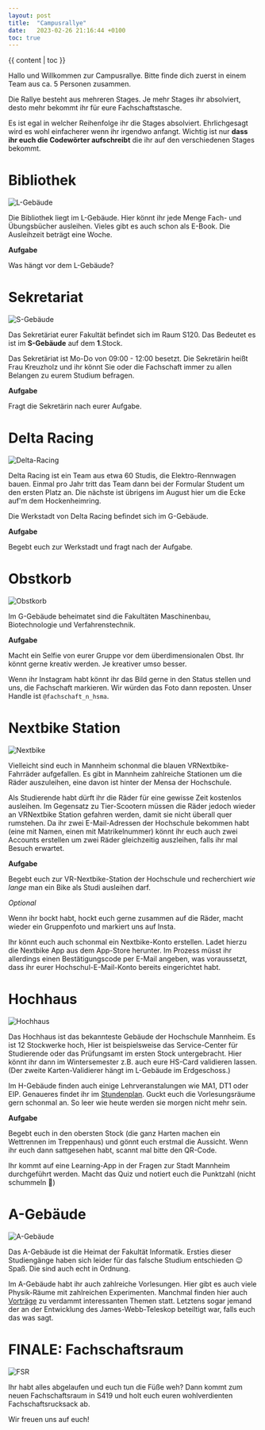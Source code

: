 ```yaml
---
layout: post
title:  "Campusrallye"
date:   2023-02-26 21:16:44 +0100
toc: true
---
```


{{ content | toc }}

Hallo und Willkommen zur Campusrallye.
Bitte finde dich zuerst in einem Team aus ca. 5 Personen zusammen.

Die Rallye besteht aus mehreren Stages.
Je mehr Stages ihr absolviert, desto mehr bekommt ihr für eure Fachschaftstasche.

Es ist egal in welcher Reihenfolge ihr die Stages absolviert.
Ehrlichgesagt wird es wohl einfacherer wenn ihr irgendwo anfangt.
Wichtig ist nur **dass ihr euch die Codewörter aufschreibt** die ihr auf den verschiedenen Stages bekommt.

# Bibliothek

![L-Gebäude](https://upload.wikimedia.org/wikipedia/commons/thumb/c/c3/Mannheim_Hochschule_Geb%C3%A4ude11_20100917.jpg/440px-Mannheim_Hochschule_Geb%C3%A4ude11_20100917.jpg)

Die Bibliothek liegt im L-Gebäude.
Hier könnt ihr jede Menge Fach- und Übungsbücher ausleihen.
Vieles gibt es auch schon als E-Book.
Die Ausleihzeit beträgt eine Woche.

**Aufgabe**

Was hängt vor dem L-Gebäude?


# Sekretariat
![S-Gebäude](https://lh3.googleusercontent.com/p/AF1QipN76Elzk6DEop3n80PLId5dlE45a_GOL_YbP4C0=s680-w680-h510)

Das Sekretäriat eurer Fakultät befindet sich im Raum S120.
Das Bedeutet es ist im **S-Gebäude** auf dem **1**.Stock.

Das Sekretäriat ist Mo-Do von 09:00 - 12:00 besetzt.
Die Sekretärin heißt Frau Kreuzholz und ihr könnt Sie oder die Fachschaft immer zu allen Belangen zu eurem Studium befragen.

**Aufgabe**

Fragt die Sekretärin nach eurer Aufgabe.


# Delta Racing
![Delta-Racing](https://www.delta-racing.de/deltacar.606fe01cac5849d3.png)

Delta Racing ist ein Team aus etwa 60 Studis, die Elektro-Rennwagen bauen.
Einmal pro Jahr tritt das Team dann bei der Formular Student um den ersten Platz an.
Die nächste ist übrigens im August hier um die Ecke auf'm dem Hockenheimring.

Die Werkstadt von Delta Racing befindet sich im G-Gebäude.

**Aufgabe**

Begebt euch zur Werkstadt und fragt nach der Aufgabe.


# Obstkorb
![Obstkorb](https://www.english.hs-mannheim.de/fileadmin/user_upload/hauptseite/Bilder/campusrundgang/06_gebaeudeg.jpg)

Im G-Gebäude beheimatet sind die Fakultäten Maschinenbau, Biotechnologie und Verfahrenstechnik.


**Aufgabe**

Macht ein Selfie von eurer Gruppe vor dem überdimensionalen Obst.
Ihr könnt gerne kreativ werden.
Je kreativer umso besser.

Wenn ihr Instagram habt könnt ihr das Bild gerne in den Status stellen und uns, die Fachschaft markieren.
Wir würden das Foto dann reposten.
Unser Handle ist `@fachschaft_n_hsma`.


# Nextbike Station
![Nextbike](https://www.rheinpfalz.de/cms_media/module_img/4638/2319149_3_articledetail_91-123560157.webp)

Vielleicht sind euch in Mannheim schonmal die blauen VRNextbike-Fahrräder aufgefallen.
Es gibt in Mannheim zahlreiche Stationen um die Räder auszuleihen, eine davon ist hinter der Mensa der Hochschule.

Als Studierende habt dürft ihr die Räder für eine gewisse Zeit kostenlos ausleihen.
Im Gegensatz zu Tier-Scootern müssen die Räder jedoch wieder an VRNextbike Station gefahren werden, damit sie nicht überall quer rumstehen.
Da ihr zwei E-Mail-Adressen der Hochschule bekommen habt (eine mit Namen, einen mit Matrikelnummer) könnt ihr euch auch zwei Accounts erstellen um zwei Räder gleichzeitig auszleihen, falls ihr mal Besuch erwartet.

**Aufgabe**

Begebt euch zur VR-Nextbike-Station der Hochschule und recherchiert *wie lange* man ein Bike als Studi ausleihen darf.

*Optional*

Wenn ihr bockt habt, hockt euch gerne zusammen auf die Räder, macht wieder ein Gruppenfoto und markiert uns auf Insta.

Ihr könnt euch auch schonmal ein Nextbike-Konto erstellen. Ladet hierzu die Nextbike App aus dem App-Store herunter. 
Im Prozess müsst ihr allerdings einen Bestätigungscode per E-Mail angeben, was voraussetzt, dass ihr eurer Hochschul-E-Mail-Konto bereits eingerichtet habt.

# Hochhaus
![Hochhaus](https://e7architekten.de/wp-content/uploads/2014/12/034_HSH_02-1024x640.jpg)

Das Hochhaus ist das bekannteste Gebäude der Hochschule Mannheim.
Es ist 12 Stockwerke hoch,
Hier ist beispielsweise das Service-Center für Studierende oder das Prüfungsamt im ersten Stock untergebracht.
Hier könnt ihr dann im Wintersemester z.B. auch eure HS-Card validieren lassen.
(Der zweite Karten-Validierer hängt im L-Gebäude im Erdgeschoss.)

Im H-Gebäude finden auch einige Lehrveranstalungen wie MA1, DT1 oder EIP.
Genaueres findet ihr im [Stundenplan](https://sp.inftech.hs-mannheim.de/ba/sem/1).
Guckt euch die Vorlesungsräume gern schonmal an.
So leer wie heute werden sie morgen nicht mehr sein.

**Aufgabe**

Begebt euch in den obersten Stock (die ganz Harten machen ein Wettrennen im Treppenhaus) und gönnt euch erstmal die Aussicht.
Wenn ihr euch dann sattgesehen habt, scannt mal bitte den QR-Code.

Ihr kommt auf eine Learning-App in der Fragen zur Stadt Mannheim durchgeführt werden.
Macht das Quiz und notiert euch die Punktzahl (nicht schummeln 🧐)

# A-Gebäude
![A-Gebäude]()

Das A-Gebäude ist die Heimat der Fakultät Informatik.
Ersties dieser Studiengänge haben sich leider für das falsche Studium entschieden 😉
Spaß. Die sind auch echt in Ordnung.

Im A-Gebäude habt ihr auch zahlreiche Vorlesungen.
Hier gibt es auch viele Physik-Räume mit zahlreichen Experimenten.
Manchmal finden hier auch [Vorträge](https://www.hs-mannheim.de/die-hochschule/veranstaltungen/vortragsreihen/physikalisches-kolloquium.html) zu verdammt interessanten Themen statt.
Letztens sogar jemand der an der Entwicklung des James-Webb-Teleskop beteiltigt war, falls euch das was sagt.

# FINALE: Fachschaftsraum

![FSR]()

Ihr habt alles abgelaufen und euch tun die Füße weh?
Dann kommt zum neuen Fachschaftsraum in S419 und holt euch euren wohlverdienten Fachschaftsrucksack ab.

Wir freuen uns auf euch!
